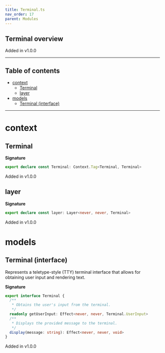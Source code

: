 ```yaml
---
title: Terminal.ts
nav_order: 17
parent: Modules
---
```


## Terminal overview

Added in v1.0.0

---

<h2 class="text-delta">Table of contents</h2>

- [context](#context)
  - [Terminal](#terminal)
  - [layer](#layer)
- [models](#models)
  - [Terminal (interface)](#terminal-interface)

---

# context

## Terminal

**Signature**

```ts
export declare const Terminal: Context.Tag<Terminal, Terminal>
```

Added in v1.0.0

## layer

**Signature**

```ts
export declare const layer: Layer<never, never, Terminal>
```

Added in v1.0.0

# models

## Terminal (interface)

Represents a teletype-style (TTY) terminal interface that allows for
obtaining user input and rendering text.

**Signature**

```ts
export interface Terminal {
  /**
   * Obtains the user's input from the terminal.
   */
  readonly getUserInput: Effect<never, never, Terminal.UserInput>
  /**
   * Displays the provided message to the terminal.
   */
  display(message: string): Effect<never, never, void>
}
```

Added in v1.0.0
